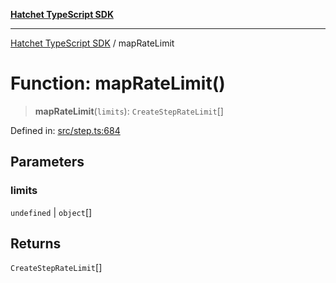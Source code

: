 [**Hatchet TypeScript SDK**](../README.md)

***

[Hatchet TypeScript SDK](../README.md) / mapRateLimit

# Function: mapRateLimit()

> **mapRateLimit**(`limits`): `CreateStepRateLimit`[]

Defined in: [src/step.ts:684](https://github.com/hatchet-dev/hatchet/blob/0288a24f2e9f14787135b399bd47182f4d1260d9/sdks/typescript/src/step.ts#L684)

## Parameters

### limits

`undefined` | `object`[]

## Returns

`CreateStepRateLimit`[]
